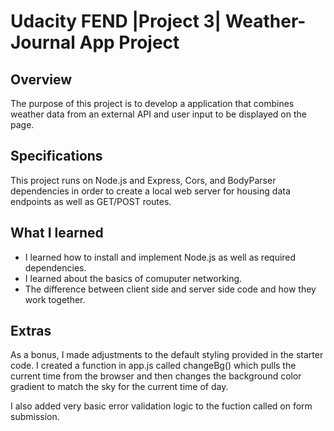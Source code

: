 # Udacity FEND |Project 3| Weather-Journal App Project

## Overview
The purpose of this project is to develop a application that combines weather data from an external API and user input to be displayed on the page.

## Specifications
This project runs on Node.js and Express, Cors, and BodyParser dependencies in order to create a local web server for housing data endpoints as well as GET/POST routes. 

## What I learned
- I learned how to install and implement Node.js as well as required dependencies.
- I learned about the basics of comuputer networking.
- The difference between client side and server side code and how they work together.

## Extras
As a bonus, I made adjustments to the default styling provided in the starter code. I created a function in app.js called changeBg() which pulls the current time from the browser and then changes the background color gradient to match the sky for the current time of day. 

I also added very basic error validation logic to the fuction called on form submission.
